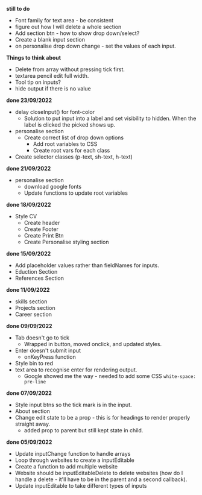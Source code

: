 __still to do__
* Font family for text area - be consistent
* figure out how I will delete a whole section
* Add section btn - how to show drop down/select?
* Create a blank input section
* on personalise drop down change - set the values of each input.   

__Things to think about__
* Delete from array without pressing tick first.
* textarea pencil edit full width. 
* Tool tip on inputs?
* hide output if there is no value


__done 23/09/2022__
* delay closeInput() for font-color
    * Solution to put input into a label and set visibility to hidden. When the label is clicked the picked shows up.
* personalise section
    * Create correct list of drop down options
        * Add root variables to CSS 
        * Create root vars for each class
* Create selector classes (p-text, sh-text, h-text)


__done 21/09/2022__
* personalise section
    * download google fonts
    * Update functions to update root variables

__done 18/09/2022__
* Style CV
    * Create header
    * Create Footer
    * Create Print Btn
    * Create Personalise styling section


__done 15/09/2022__
* Add placeholder values rather than fieldNames for inputs. 
* Eduction Section
* References Section


__done 11/09/2022__
* skills section
* Projects section
* Career section

__done 09/09/2022__
* Tab doesn't go to tick
    * Wrapped in button, moved onclick, and updated styles.
* Enter doesn't submit input
    * onKeyPress function
* Style bin to red
* text area to recognise enter for rendering output.
    * Google showed me the way - needed to add some CSS <code css>white-space: pre-line</code>

__done 07/09/2022__
* Style input btns so the tick mark is in the input.
* About section
* Change edit state to be a prop - this is for headings to render properly straight away.
    * added prop to parent but still kept state in child.

__done 05/09/2022__
* Update inputChange function to handle arrays
* Loop through websites to create a inputEditable
* Create a function to add multiple website
* Website should be inputEditableDelete to delete websites (how do I handle a delete - it'll have to be in the parent and a second callback).
* Update inputEditable to take different types of inputs
